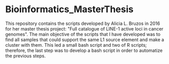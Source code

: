 # Bioinformatics_MasterThesis
This repository contains the scripts developed by Alicia L. Bruzos in 2016 for her master thesis project: "Full catalogue of LINE-1 active loci in cancer genomes". The main objective of the scripts that I have developed was to find all samples that could support the same L1 source element and make a cluster with them. This led a small bash script and two of R scripts; therefore, the last step was to develop a bash script in order to automatize the previous steps. 

